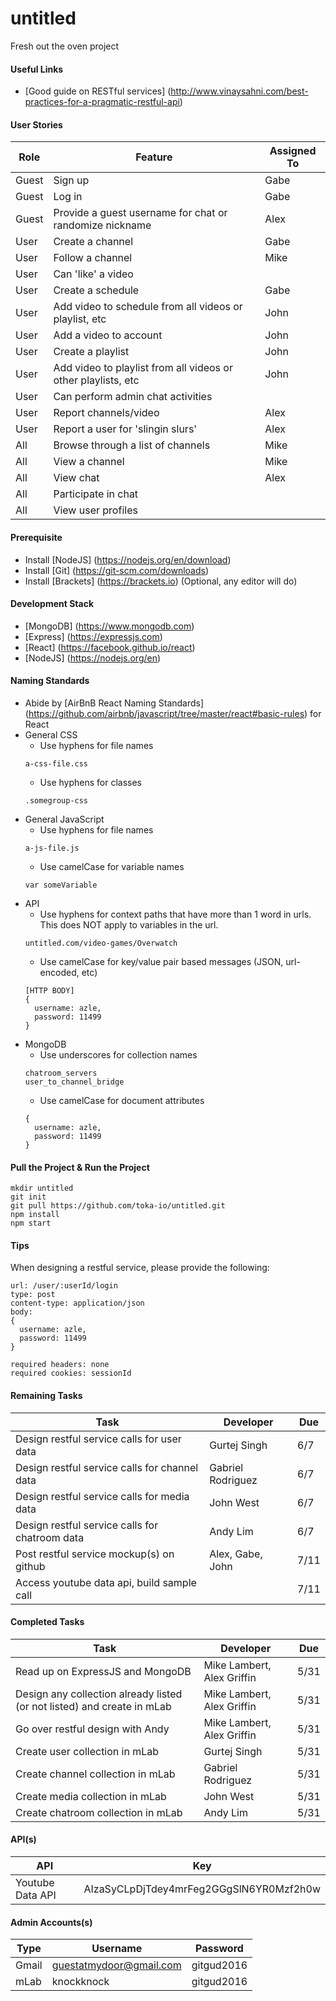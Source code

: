 # untitled
Fresh out the oven project

#### Useful Links
- [Good guide on RESTful services] (http://www.vinaysahni.com/best-practices-for-a-pragmatic-restful-api)

#### User Stories
| Role  | Feature | Assigned To |
| --- | --- | --- |
| Guest | Sign up | Gabe |
| Guest | Log in | Gabe |
| Guest | Provide a guest username for chat or randomize nickname | Alex |
| User | Create a channel | Gabe |
| User | Follow a channel | Mike |
| User | Can 'like' a video | |
| User | Create a schedule | Gabe | 
| User | Add video to schedule from all videos or playlist, etc | John |
| User | Add a video to account | John |
| User | Create a playlist | John |
| User | Add video to playlist from all videos or other playlists, etc | John |
| User | Can perform admin chat activities | |
| User | Report channels/video | Alex |
| User | Report a user  for 'slingin slurs' | Alex |
| All | Browse through a list of channels | Mike |
| All | View a channel | Mike |
| All | View chat | Alex |
| All | Participate in chat | |
| All | View user profiles | |

#### Prerequisite
- Install [NodeJS] (https://nodejs.org/en/download)
- Install [Git] (https://git-scm.com/downloads)
- Install [Brackets] (https://brackets.io) (Optional, any editor will do)

#### Development Stack
- [MongoDB] (https://www.mongodb.com)
- [Express] (https://expressjs.com)
- [React] (https://facebook.github.io/react)
- [NodeJS] (https://nodejs.org/en)

#### Naming Standards
- Abide by [AirBnB React Naming Standards] (https://github.com/airbnb/javascript/tree/master/react#basic-rules) for React
- General CSS
  - Use hyphens for file names
  ```
  a-css-file.css
  ```
  - Use hyphens for classes
  ```
  .somegroup-css
  ```
- General JavaScript
  - Use hyphens for file names
  ```
  a-js-file.js
  ```
  - Use camelCase for variable names
  ```
  var someVariable
  ```
- API
  - Use hyphens for context paths that have more than 1 word in urls. This does NOT apply to variables in the url.
  ```
  untitled.com/video-games/Overwatch
  ```
  - Use camelCase for key/value pair based messages (JSON, url-encoded, etc)
  ```
  [HTTP BODY]
  {
    username: azle,
    password: 11499
  }
  ```
- MongoDB
  - Use underscores for collection names
  ```
  chatroom_servers
  user_to_channel_bridge
  ```
  - Use camelCase for document attributes
  ```
  {
    username: azle,
    password: 11499
  }
  ```
  
#### Pull the Project & Run the Project
```shell
mkdir untitled
git init
git pull https://github.com/toka-io/untitled.git
npm install
npm start
```

#### Tips
When designing a restful service, please provide the following:
```
url: /user/:userId/login
type: post
content-type: application/json
body:
{
  username: azle,
  password: 11499
}

required headers: none
required cookies: sessionId
```

#### Remaining Tasks
| Task  | Developer | Due |
| --- | --- | --- |
| Design restful service calls for user data  | Gurtej Singh  | 6/7 |
| Design restful service calls for channel data  | Gabriel Rodriguez  | 6/7 |
| Design restful service calls for media data  | John West  | 6/7 |
| Design restful service calls for chatroom data  | Andy Lim  | 6/7 |
| Post restful service mockup(s) on github | Alex, Gabe, John | 7/11 |
| Access youtube data api, build sample call | | 7/11 |

#### Completed Tasks
| Task  | Developer | Due |
| --- | --- | --- |
| Read up on ExpressJS and MongoDB | Mike Lambert, Alex Griffin  | 5/31 |
| Design any collection already listed (or not listed) and create in mLab | Mike Lambert, Alex Griffin  | 5/31 |
| Go over restful design with Andy | Mike Lambert, Alex Griffin  | 5/31 |
| Create user collection in mLab  | Gurtej Singh  | 5/31  |
| Create channel collection in mLab  | Gabriel Rodriguez  | 5/31  |
| Create media collection in mLab  | John West  | 5/31  |
| Create chatroom collection in mLab  | Andy Lim | 5/31  |

#### API(s) 
| API  | Key |
| --- | --- |
| Youtube Data API | AIzaSyCLpDjTdey4mrFeg2GGgSlN6YR0Mzf2h0w |

#### Admin Accounts(s) 
| Type | Username  | Password |
| --- | --- | --- |
| Gmail | guestatmydoor@gmail.com | gitgud2016 |
| mLab | knockknock | gitgud2016 |
